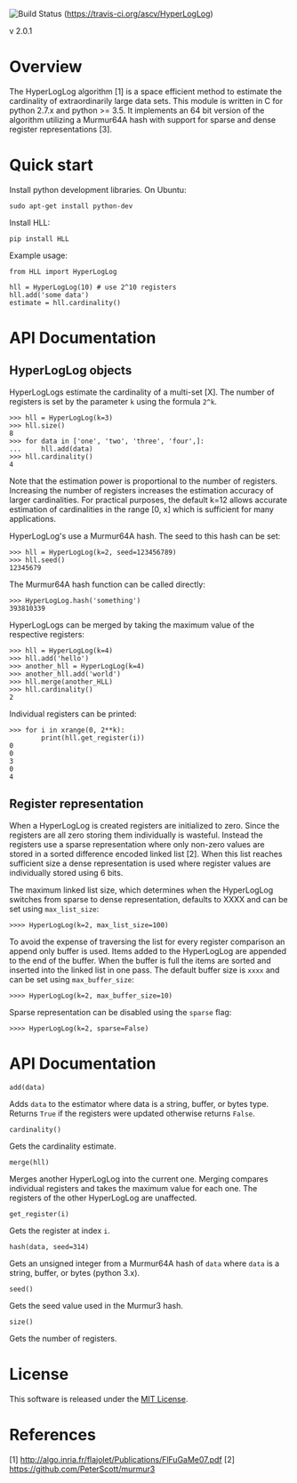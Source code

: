 
![Build Status](https://travis-ci.org/ascv/HyperLogLog.png?branch=master)
(https://travis-ci.org/ascv/HyperLogLog)

v 2.0.1

Overview
========

The HyperLogLog algorithm [1] is a space efficient method to estimate the
cardinality of extraordinarily large data sets. This module is written in C
for python 2.7.x and python >= 3.5. It implements an 64 bit version of the
algorithm utilizing a Murmur64A hash with support for sparse and dense
register representations [3].

Quick start
===========

Install python development libraries. On Ubuntu:

    sudo apt-get install python-dev

Install HLL:

    pip install HLL

Example usage:

    from HLL import HyperLogLog

    hll = HyperLogLog(10) # use 2^10 registers
    hll.add('some data')
    estimate = hll.cardinality()

API Documentation
=================

HyperLogLog objects
-------------------

HyperLogLogs estimate the cardinality of a multi-set [X]. The number of registers
is set by the parameter `k` using the formula `2^k`.
```
>>> hll = HyperLogLog(k=3)
>>> hll.size()
8
>>> for data in ['one', 'two', 'three', 'four',]:
...     hll.add(data)
>>> hll.cardinality()
4
```
Note that the estimation power is proportional to the number of registers.
Increasing the number of registers increases the estimation accuracy of
larger cardinalities. For practical purposes, the default k=12 allows
accurate estimation of cardinalities in the range [0, x] which is
sufficient for many applications.

HyperLogLog's use a Murmur64A hash. The seed to this hash can be set:
```
>>> hll = HyperLogLog(k=2, seed=123456789)
>>> hll.seed()
12345679
```

The Murmur64A hash function can be called directly:
```
>>> HyperLogLog.hash('something')
393810339
```

HyperLogLogs can be merged by taking the maximum value of the respective
registers:
```
>>> hll = HyperLogLog(k=4)
>>> hll.add('hello')
>>> another_hll = HyperLogLog(k=4)
>>> another_hll.add('world')
>>> hll.merge(another_HLL)
>>> hll.cardinality()
2
```

Individual registers can be printed:
```
>>> for i in xrange(0, 2**k):
        print(hll.get_register(i))
0
0
3
0
4
```

Register representation
-----------------------

When a HyperLogLog is created registers are initialized to zero. Since the
registers are all zero storing them individually is wasteful. Instead the
registers use a sparse representation where only non-zero values are stored
in a sorted difference encoded linked list [2]. When this list reaches
sufficient size a dense representation is used where register values are
individually stored using 6 bits.

The maximum linked list size, which determines when the HyperLogLog switches
from sparse to dense representation, defaults to XXXX and can be set using
`max_list_size`:
```
>>>> HyperLogLog(k=2, max_list_size=100)
```
To avoid the expense of traversing the list for every register comparison
an append only buffer is used. Items added to the HyperLogLog are appended
to the end of the buffer. When the buffer is full the items are sorted and
inserted into the linked list in one pass. The default buffer size is
`xxxx` and can be set using `max_buffer_size`:
```
>>>> HyperLogLog(k=2, max_buffer_size=10)
```
Sparse representation can be disabled using the `sparse` flag:
```
>>>> HyperLogLog(k=2, sparse=False)
```

API Documentation
=================

```
add(data)
```
Adds `data` to the estimator where data is a string, buffer, or bytes
type. Returns `True` if the registers were updated otherwise returns `False`.

```
cardinality()
```
Gets the cardinality estimate.

```
merge(hll)
```
Merges another HyperLogLog into the current one. Merging compares individual
registers and takes the maximum value for each one. The registers of the other
HyperLogLog are unaffected.

```
get_register(i)
```
Gets the register at index `i`.

```
hash(data, seed=314)
```
Gets an unsigned integer from a Murmur64A hash of `data` where `data` is a
string, buffer, or bytes (python 3.x).

```
seed()
```
Gets the seed value used in the Murmur3 hash.

```
size()
```
Gets the number of registers.

License
=======

This software is released under the [MIT License](LICENSE).

References
==========

[1] http://algo.inria.fr/flajolet/Publications/FlFuGaMe07.pdf
[2] https://github.com/PeterScott/murmur3
